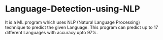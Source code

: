 # Language-Detection-using-NLP
It is a ML program which uses NLP (Natural Language Processing) technique to predict the given Language. This program can predict up to 17 different Languages with accuracy upto 97%.
